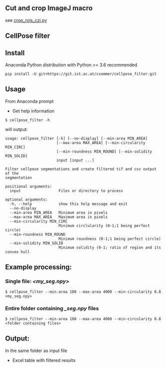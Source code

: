 ## Cut and crop ImageJ macro
see [crop_rois_czi.py](./imagej/README.md)

## CellPose filter

## Install
Anaconda Python distribution with Python >= 3.6 recommended

```pip install -U git+https://git.ist.ac.at/csommer/cellpose_filter.git```

## Usage
From Anaconda prompt

* Get help information
```
$ cellpose_filter -h
```
will output:

```
usage: cellpose_filter [-h] [--no-display] [--min-area MIN_AREA]
                       [--max-area MAX_AREA] [--min-circularity MIN_CIRC]
                       [--min-roundness MIN_ROUND] [--min-solidity MIN_SOLID]
                       input [input ...]

Filter cellpose segmentations and create filtered tif and csv output of the
segmentation

positional arguments:
  input                 Files or directory to process

optional arguments:
  -h, --help            show this help message and exit
  --no-display
  --min-area MIN_AREA   Minimum area in pixels
  --max-area MAX_AREA   Maximum area in pixels
  --min-circularity MIN_CIRC
                        Minimum circlularity (0-1;1 being perfect circle)
  --min-roundness MIN_ROUND
                        Minimum roundness (0-1;1 being perfect circle)
  --min-solidity MIN_SOLID
                        Minimum solidity (0-1; ratio of region and its convex hull
```

## Example processing:

### Single file: *<my_seg.npy>*
`$ cellpose_filter --min-area 100 --max-area 4000 --min-circularity 0.8 <my_seg.npy>`

### Entire folder containing *_seg.npy* files
`$ cellpose_filter --min-area 100 --max-area 4000 --min-circularity 0.8 <folder containing files>`

## Output:
In the same folder as input file
* Excel table with filtered results

